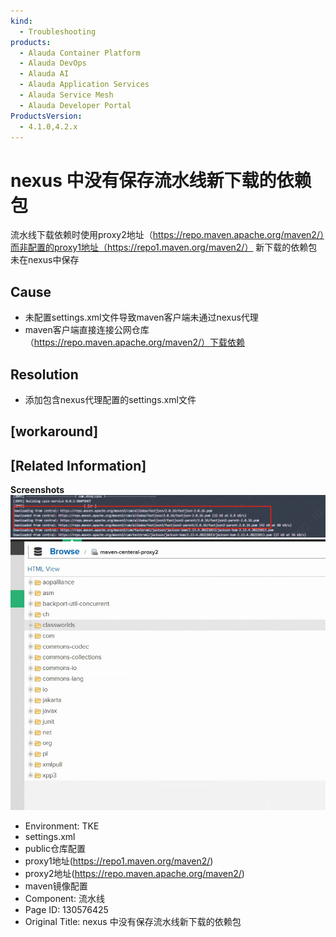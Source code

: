 ```yaml
---
kind:
  - Troubleshooting
products:
  - Alauda Container Platform
  - Alauda DevOps
  - Alauda AI
  - Alauda Application Services
  - Alauda Service Mesh
  - Alauda Developer Portal
ProductsVersion:
  - 4.1.0,4.2.x
---
```

<!-- A type of document that involves encountering a fault, diagnosing it, performing root cause analysis, and providing solutions. -->

# nexus 中没有保存流水线新下载的依赖包

流水线下载依赖时使用proxy2地址（https://repo.maven.apache.org/maven2/）而非配置的proxy1地址（https://repo1.maven.org/maven2/） 新下载的依赖包未在nexus中保存

## Cause
- 未配置settings.xml文件导致maven客户端未通过nexus代理
- maven客户端直接连接公网仓库（https://repo.maven.apache.org/maven2/）下载依赖

## Resolution
- 添加包含nexus代理配置的settings.xml文件

## [workaround]

## [Related Information]
**Screenshots**
![](assets/nexus-zhong-mei-you-bao-cun-liu-shui-xian-xin-xia-zai-de-yi-lai-bao/image_1666861780042_rksko.png)
![](assets/nexus-zhong-mei-you-bao-cun-liu-shui-xian-xin-xia-zai-de-yi-lai-bao/image_1666862028218_5vra8.png)
- Environment: TKE
- settings.xml
- public仓库配置
- proxy1地址(https://repo1.maven.org/maven2/)
- proxy2地址(https://repo.maven.apache.org/maven2/)
- maven镜像配置
- Component: 流水线
- Page ID: 130576425
- Original Title: nexus 中没有保存流水线新下载的依赖包
